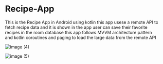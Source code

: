# Recipe-App
This is the Recipe App in Android using kotlin
this app usese a remote API to fetch recipe data and it is shown in the app user can save their favorite recipes in the room database this app follows MVVM architecture pattern 
and kotlin coroutines and paging to load the large data from the remote API


![image (4)](https://user-images.githubusercontent.com/90719979/153739600-4849f6da-3194-485c-ac46-081acb704e82.jpg)



![image (5)](https://user-images.githubusercontent.com/90719979/153739687-495732b8-578e-4f22-b3cd-817586a16cde.jpg)







